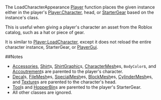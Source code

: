 The LoadCharacterAppearance [Player](https://developer.roblox.com/en-us/api-reference/class/Player) function places the given instance either in the player's [Player.Character](https://developer.roblox.com/en-us/api-reference/property/Player/Character), head, or [StarterGear](https://developer.roblox.com/en-us/api-reference/class/StarterGear) based on the instance's class.

This is useful when giving a player's character an asset from the Roblox catalog, such as a hat or piece of gear.

It is similar to [Player:LoadCharacter](https://developer.roblox.com/en-us/api-reference/function/Player/LoadCharacter), except it does not reload the entire character instance, StarterGear, or [PlayerGui](https://developer.roblox.com/en-us/api-reference/class/PlayerGui).

##Notes

*   [Accessories](https://developer.roblox.com/en-us/api-reference/class/Accessory), [Shirt](https://developer.roblox.com/en-us/api-reference/class/Shirt)s, [ShirtGraphic](https://developer.roblox.com/en-us/api-reference/class/ShirtGraphic)s, [CharacterMesh](https://developer.roblox.com/en-us/api-reference/class/CharacterMesh)es, `BodyColor`s, and [Accoutrement](https://developer.roblox.com/en-us/api-reference/class/Accoutrement)s are parented to the player's character.
*   [Decal](https://developer.roblox.com/en-us/api-reference/class/Decal)s, [FileMesh](https://developer.roblox.com/en-us/api-reference/class/FileMesh)es, [SpecialMesh](https://developer.roblox.com/en-us/api-reference/class/SpecialMesh)es, [BlockMesh](https://developer.roblox.com/en-us/api-reference/class/BlockMesh)es, [CylinderMesh](https://developer.roblox.com/en-us/api-reference/class/CylinderMesh)es, and [Texture](https://developer.roblox.com/en-us/api-reference/class/Texture)s are parented to the character's head.
*   [Tool](https://developer.roblox.com/en-us/api-reference/class/Tool)s and [HopperBin](https://developer.roblox.com/en-us/api-reference/class/HopperBin)s are parented to the player's StarterGear.
*   All other classes are ignored.